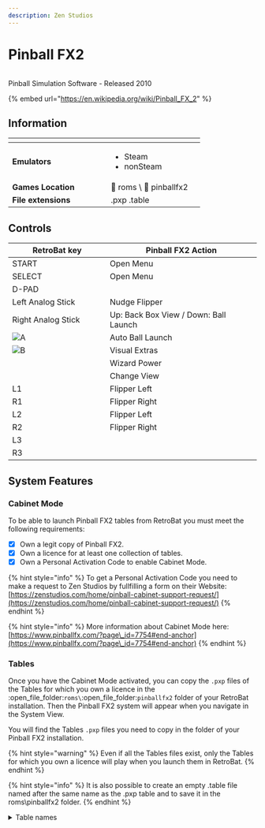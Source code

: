 ```yaml
---
description: Zen Studios
---
```


# Pinball FX2

<div align="left">

<figure><img src="https://github.com/fabricecaruso/es-theme-carbon/blob/master/art/logos/pinballfx2.png?raw=true" alt=""><figcaption></figcaption></figure>

</div>

Pinball Simulation Software - Released 2010

{% embed url="https://en.wikipedia.org/wiki/Pinball_FX_2" %}

## Information

<table data-header-hidden><thead><tr><th width="184"></th><th></th><th data-hidden></th></tr></thead><tbody><tr><td><strong>Emulators</strong></td><td><ul><li>Steam</li><li>nonSteam</li></ul></td><td></td></tr><tr><td><strong>Games Location</strong></td><td><span data-gb-custom-inline data-tag="emoji" data-code="1f4c2">📂</span> roms \ <span data-gb-custom-inline data-tag="emoji" data-code="1f4c2">📂</span> pinballfx2</td><td></td></tr><tr><td><strong>File extensions</strong></td><td>.pxp .table</td><td></td></tr></tbody></table>

## Controls

<table><thead><tr><th width="258">RetroBat key</th><th width="443">Pinball FX2 Action</th></tr></thead><tbody><tr><td>START</td><td>Open Menu</td></tr><tr><td>SELECT</td><td>Open Menu</td></tr><tr><td>D-PAD</td><td></td></tr><tr><td>Left Analog Stick</td><td>Nudge Flipper</td></tr><tr><td>Right Analog Stick</td><td>Up: Back Box View / Down: Ball Launch</td></tr><tr><td><img src="../../../.gitbook/assets/image (25).png" alt="A"></td><td>Auto Ball Launch</td></tr><tr><td><img src="../../../.gitbook/assets/image (11).png" alt="B"></td><td>Visual Extras</td></tr><tr><td><img src="../../../.gitbook/assets/image (45).png" alt="" data-size="original"></td><td>Wizard Power</td></tr><tr><td><img src="../../../.gitbook/assets/image (43).png" alt="" data-size="line"></td><td>Change View</td></tr><tr><td>L1</td><td>Flipper Left</td></tr><tr><td>R1</td><td>Flipper Right</td></tr><tr><td>L2</td><td>Flipper Left</td></tr><tr><td>R2</td><td>Flipper Right</td></tr><tr><td>L3</td><td></td></tr><tr><td>R3</td><td></td></tr></tbody></table>

## System Features

### Cabinet Mode

To be able to launch Pinball FX2 tables from RetroBat you must meet the following requirements:

* [x] Own a legit copy of Pinball FX2.
* [x] Own a licence for at least one collection of tables.
* [x] Own a Personal Activation Code to enable Cabinet Mode.

{% hint style="info" %}
To get a Personal Activation Code you need to make a request to Zen Studios by fullfilling a form on their Website:\
[https://zenstudios.com/home/pinball-cabinet-support-request/](https://zenstudios.com/home/pinball-cabinet-support-request/)
{% endhint %}

{% hint style="info" %}
More information about Cabinet Mode here:\
[https://www.pinballfx.com/?page\_id=7754#end-anchor](https://www.pinballfx.com/?page\_id=7754#end-anchor)
{% endhint %}

### Tables

Once you have the Cabinet Mode activated, you can copy the `.pxp` files of the Tables for which you own a licence in the :open\_file\_folder:`roms\`:open\_file\_folder:`pinballfx2` folder of your RetroBat installation. Then the Pinball FX2 system will appear when you navigate in the System View.

You will find the Tables `.pxp` files you need to copy in the folder of your Pinball FX2 installation.&#x20;

{% hint style="warning" %}
Even if all the Tables files exist, only the Tables for which you own a licence will play when you launch them in RetroBat.
{% endhint %}

{% hint style="info" %}
It is also possible to create an empty .table file named after the same name as the .pxp table and to save it in the roms\pinballfx2 folder.
{% endhint %}

<details>

<summary>Table names</summary>

Alien\_Isolation&#x20;

Alien\_vs\_Predator&#x20;

Aliens&#x20;

AmericanDad&#x20;

MARVEL\_Ant-Man&#x20;

Archer&#x20;

MARVEL\_Avengers&#x20;

MARVEL\_Age\_of\_Ultron&#x20;

BETHESDA\_Doom&#x20;

BETHESDA\_Fallout&#x20;

BETHESDA\_Skyrim&#x20;

BioLab&#x20;

MARVEL\_Blade&#x20;

STARWARS\_Boba\_Fett&#x20;

BobsBurgers&#x20;

MARVEL\_CaptainAmerica&#x20;

CastleStorm&#x20;

MARVEL\_CivilWar&#x20;

STARWARS\_Darth\_Vader&#x20;

MARVEL\_Deadpool&#x20;

MARVEL\_DrStrange&#x20;

STARWARS\_Droids&#x20;

EarthDefense&#x20;

Eldorado&#x20;

Looter&#x20;

STARWARS\_Episode\_4&#x20;

STARWARS\_Episode\_5&#x20;

STARWARS\_Episode\_6&#x20;

Excalibur&#x20;

FamilyGuy&#x20;

MARVEL\_FantasticFour&#x20;

MARVEL\_FearItSelf&#x20;

STARWARS\_MFO&#x20;

MARVEL\_GhostRider&#x20;

MARVEL\_Guardians&#x20;

STARWARS\_Han\_Solo&#x20;

MARVEL\_IronMan Mars&#x20;

STARWARS\_Light\_VS\_Dark&#x20;

MARVEL\_MoonKnight&#x20;

MARVEL\_MsMarvel&#x20;

SplosionMan&#x20;

Paranormal&#x20;

Pasha&#x20;

PlantsVsZombies&#x20;

Portal&#x20;

STARWARS\_Rebels&#x20;

Rome&#x20;

Atlantis&#x20;

Shaman&#x20;

Citadel&#x20;

SouthPark2&#x20;

SouthPark1&#x20;

MARVEL\_SpiderMan&#x20;

STARWARS\_SFA&#x20;

Football\_Milan

&#x20;Football\_Roma&#x20;

Football\_Arsenal&#x20;

Football\_Barcelona&#x20;

Football\_Juventus

Football\_Liverpool&#x20;

Football\_RealMadrid&#x20;

Football&#x20;

Tesla&#x20;

STARWARS\_CloneWars&#x20;

STARWARS\_Episode\_7&#x20;

MARVEL\_InfinityGauntlet&#x20;

TheWalkingDead&#x20;

MARVEL\_Thor&#x20;

V12&#x20;

MARVEL\_Venom&#x20;

Western&#x20;

MARVEL\_Wolverine&#x20;

MARVEL\_WOP\_TheNextGeneration&#x20;

MARVEL\_WWH&#x20;

MARVEL\_XMen

</details>
